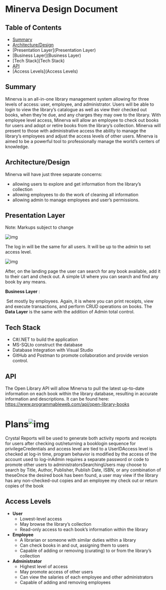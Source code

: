 # 				Minerva Design Document

## **Table of Contents**
* [Summary](Summary)
* [Architecture/Design](Architecture/Design)
* [Presentation Layer](Presentation Layer)
* [Business Layer](Business Layer)
* [Tech Stack](Tech Stack)
* [API](API)
* [Access Levels](Access Levels)

## **Summary**	

Minerva is an all-in-one library management system allowing for three levels of access: user, employee, and administrator. Users will be able to login to view the library’s catalogue as well as view their checked out books, when they’re due, and any charges they may owe to the library. With employee level access, Minerva will allow an employee to check out books for users and adopt or retire books from the library’s collection. Minerva will present to those with administrative access the ability to manage the library’s employees and adjust the access levels of other users. Minerva is aimed to be a powerful tool to professionally manage the world’s centers of knowledge.

## **Architecture/Design**

Minerva will have just three separate concerns: 

* allowing users to explore and get information from the library’s collection 
* allowing employees to do the work of cleaning all information
* allowing admin to manage employees and user’s permissions.

## **Presentation Layer**
Note: Markups subject to change

![img](https://lh6.googleusercontent.com/US8bDDV5rT-U-FE-6a_AJNWKvoO7o7ZP3R5PtBZo2-KZkdVFRXJw_6BdAe1WAnQws2vzkrgyRVCarHQCAfZoGxqSL9ucs9CbSTCXQP54_fOsEIUOVFI8GbkHjGVWQPARR-pesvje)

The log in will be the same for all users. It will be up to the admin to set access level. 

![img](https://lh3.googleusercontent.com/tnjiwOnHeyNvqlHB9JQFUkJTYP1C4bpUmVX7QN6zQHCQUoS72oUhCpUKKhKhLOcTLEOUqwqmvVgBSQa8frUXOa7cJYO3Dwz98fvgzCMPN6GrLR_4nKkebAqmg8SF2Uaz4QS0Ex0L)

After, on the landing page the user can search for any book available, add it to their cart and check out. A simple UI where you can search and find any book by any means.

 **Business Layer** :	

​	Set mostly by employees. Again, it is where you can print receipts, view and execute transactions, and perform CRUD operations on books. The **Data Layer** is the same with the addition of Admin total control.

## **Tech Stack**

* C#/.NET to build the application 	
* MS-SQLto construct the database
* Database Integration with Visual Studio
* GitHub and Postman to promote collaboration and provide version control.



## **API**

The Open Library API will allow Minerva to pull the latest up-to-date information on each book within the library database, resulting in accurate information and descriptions. It can be found here: https://www.programmableweb.com/api/open-library-books

# **Plans**![img](https://lh3.googleusercontent.com/OYdS9zidlkEFk-crNirDLkfVevzM1k0hrIL29q3LwrUGxnXQt-Rv2joq4LaxclAw6vXg4YuuSyWvV56Rbh8L1htK4rrHwyK87U361QTeMGkM76vhWNEGq5yS6zf3TTrT6HYG0zds)

Crystal Reports will be used to generate both activity reports and receipts for users after checking out/returning a booklogin sequence for privilegeCredentials and access level are tied to a UserIDAccess level is checked at log-in time, program behavior is modified by the access of the account used to log-inAdmin requires a separate password or code to promote other users to administratorsSearchingUsers may choose to search by Title, Author, Publisher, Publish Date, ISBN, or any combination of theseOnce the desired book has been found, a user may view if the library has any non-checked-out copies and an employee my check out or return copies of the book

## **Access Levels**

* **User**
  * Lowest-level access
  * May browse the library’s collection
  * Read-only access to each book’s information within the library
* **Employee**
  * A librarian or someone with similar duties within a library
  * Can check books in and out, assigning them to users
  * Capable of adding or removing (curating) to or from the library’s collection
* **Administrator**
  * Highest level of access
  * May promote access of other users
  * Can view the salaries of each employee and other administrators
  * Capable of adding and removing employees
